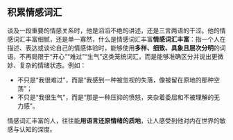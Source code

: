 
## 积累情感词汇

谈及一段重要的情感关系时，他是滔滔不绝的讲述，还是三言两语的干涩。他的情感词汇丰富细腻，还是单一寡然，什么是情感词汇丰富**情感词汇丰富**：指一个人在描述、表达或谈论自己的情感体验时，能够使用**多样、细致、具象且层次分明**的词语，不再局限于“开心”“难过”“生气”这类笼统词汇，而是能够准确区分并说出更微妙、复杂的情绪状态。例如：

- 不只是“我很难过”，而是“我感到一种被忽视的失落，像被留在原地的那种空荡”；
- 不只是“我很生气”，而是“那是一种压抑的愤怒，夹杂着委屈和不被理解的无力感”。

情感词汇丰富的人，往往能**用语言还原情绪的质地**，让人感受到他对内在世界的敏感与认知的深度。

